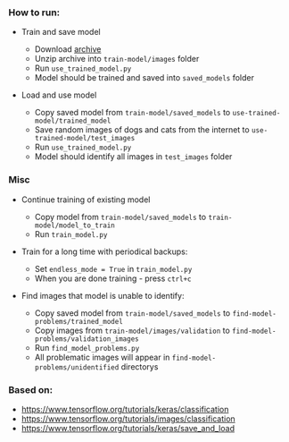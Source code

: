 ### How to run:
* Train and save model
    * Download [archive](https://storage.googleapis.com/mledu-datasets/cats_and_dogs_filtered.zip)
    * Unzip archive into `train-model/images` folder
    * Run `use_trained_model.py`
    * Model should be trained and saved into `saved_models` folder
    
* Load and use model
    * Copy saved model from `train-model/saved_models` to `use-trained-model/trained_model` 
    * Save random images of dogs and cats from the internet to `use-trained-model/test_images`
    * Run `use_trained_model.py`
    * Model should identify all images in `test_images` folder
    
### Misc
* Continue training of existing model
    * Copy model from `train-model/saved_models` to `train-model/model_to_train`
    * Run `train_model.py`
    
* Train for a long time with periodical backups:
    * Set `endless_mode = True` in `train_model.py`
    * When you are done training - press `ctrl+c`
    
* Find images that model is unable to identify:
    * Copy saved model from `train-model/saved_models` to `find-model-problems/trained_model` 
    * Copy images from `train-model/images/validation` to `find-model-problems/validation_images`
    * Run `find_model_problems.py`
    * All problematic images will appear in `find-model-problems/unidentified` directorys

### Based on:
* https://www.tensorflow.org/tutorials/keras/classification
* https://www.tensorflow.org/tutorials/images/classification
* https://www.tensorflow.org/tutorials/keras/save_and_load
